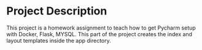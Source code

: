 # Project Description
This project is a homework assignment to teach how to get Pycharm setup with Docker, Flask, MYSQL.  This part of the project creates the index and layout templates inside the app directory.